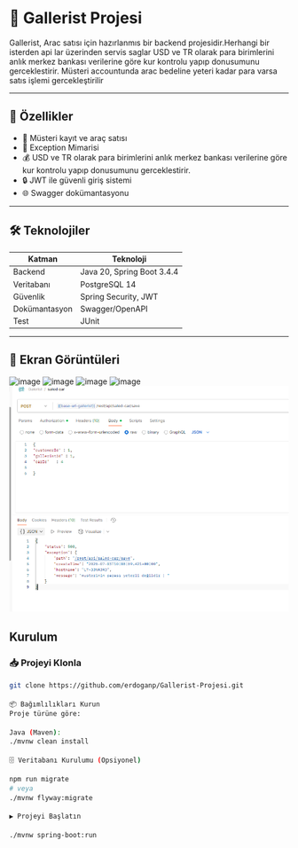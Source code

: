 # 🚗 Gallerist Projesi

Gallerist, Arac satısı için hazırlanmıs bir backend projesidir.Herhangi bir isterden api lar üzerinden servis saglar
USD ve TR olarak para birimlerini anlık merkez bankası verilerine göre kur kontrolu yapıp donusumunu gerceklestirir.
Müsteri accountunda arac bedeline yeteri kadar para varsa satıs işlemi gercekleştirilir

---

## 🚀 Özellikler

- 🚗 Müsteri kayıt ve araç satısı
- 🚨 Exception Mimarisi
- 💰 USD ve TR olarak para birimlerini anlık merkez bankası verilerine göre kur kontrolu yapıp donusumunu gerceklestirir.
- 🔒 JWT ile güvenli giriş sistemi
- 🌐 Swagger dokümantasyonu

---

## 🛠️ Teknolojiler

| Katman | Teknoloji                  |
|--------|----------------------------|
| Backend | Java 20, Spring Boot 3.4.4 |
| Veritabanı | PostgreSQL 14              |
| Güvenlik | Spring Security, JWT       |
| Dokümantasyon | Swagger/OpenAPI            |
| Test | JUnit                      |

---

## 📸 Ekran Görüntüleri
![image](https://github.com/user-attachments/assets/f6b6b30d-5c85-49d2-9a23-414e908ea011)
![image](https://github.com/user-attachments/assets/af8cead4-6550-42e4-b0f9-68f5c9fd66cb)
![image](https://github.com/user-attachments/assets/d3d9daea-26a2-455d-b997-8a3742444882)
![image](https://github.com/user-attachments/assets/71a4e88d-3967-4525-8b70-5e4c32081a48)
![img.png](img.png)


## Kurulum

### 📥 Projeyi Klonla

```bash
git clone https://github.com/erdoganp/Gallerist-Projesi.git

📦 Bağımlılıkları Kurun
Proje türüne göre:

Java (Maven):
./mvnw clean install

🗄️ Veritabanı Kurulumu (Opsiyonel)

npm run migrate
# veya
./mvnw flyway:migrate

▶️ Projeyi Başlatın

./mvnw spring-boot:run 

